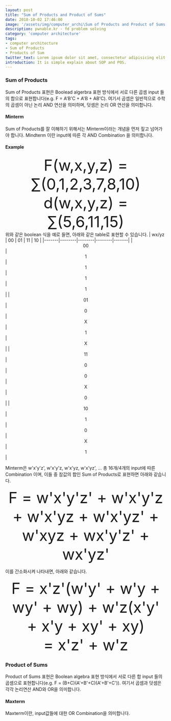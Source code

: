 ```yaml
---
layout: post
title: "Sum of Products and Product of Sums"
date: 2018-10-02 17:46:00
image: '/assets/img/computer_archi\Sum of Products and Product of Sums.PNG'
description: pwnable.kr - fd problem solving
category: 'computer architecture'
tags:
- computer architecture
- Sum of Products
- Products of Sum
twitter_text: Lorem ipsum dolor sit amet, consectetur adipisicing elit.
introduction: It is simple explain about SOP and POS.
---
```


### Sum of Products
 Sum of Products 표현은 Boolead algerbra 표현 방식에서 서로 다른 곱셈 input 들의 합으로 표현합니다(e.g. F = A'B'C + A'B + AB'C). 여기서 곱셉은 일반적으로 수학의 곱셈이 아닌 논리 AND 연산을 의미하며, 덧셈은 논리 OR 연산을 의미합니다.

 #### Minterm

 Sum of Products를 잘 이해하기 위해서는 Minterm이라는 개념을 먼저 짚고 넘어가야 합니다. Mindterm 이란 input에 따른 각 AND Combination 을 의미합니다.

#### Example
<center><font size="10em"> F(w,x,y,z) = ∑(0,1,2,3,7,8,10) </font></center>
<center><font size="10em"> d(w,x,y,z) = ∑(5,6,11,15) </font></center>
위와 같은 boolean 식을 예로 들면, 아래와 같은 table로 표현할 수 있습니다. 
| wx/yz | 00 | 01 | 11 | 10 |
|-------|--------|--------|--------|-------|
|<center> 00 </center> |<center> 1 </center>|<center> 1 </center>|<center> 1 </center>|<center> 1 </center>|
|<center> 01 </center> |<center> 0 </center>|<center> X </center>|<center> 1 </center>|<center> X </center>|
|<center> 11 </center> |<center> 0 </center>|<center> 0 </center>|<center> X </center>|<center> 0 </center>|
|<center> 10 </center> |<center> 1 </center>|<center> 0 </center>|<center> X </center>|<center> 1 </center>|

 Minterm은 w'x'y'z', w'x'y'z, w'x'yz, w'x'yz', ... 총 16개/4개의 input에 따른 Combination 이며, 이들 중 참값의 합인 Sum of Products로 표현하면 아래와 같습니다.

<center><font size="10em"> F =  w'x'y'z' + w'x'y'z + w'x'yz + w'x'yz' + w'xyz + wx'y'z' + wx'yz' </font></center>

이를 간소화시켜 나타내면, 아래와 같습니다.

<center><font size="10em"> F =  x'z'(w'y' + w'y + wy' + wy) + w'z(x'y' + x'y + xy' + xy) </br>
 = x'z' + w'z</br></font></center>

 ### Product of Sums
  Product of Sums 표현은 Boolean algebra 표현 방식에서 서로 다른 합 input 들의 곱셈으로 표현합니다(e.g. F = (B+C)(A'+B'+C)(A'+B'+C')). 여기서 곱셈과 덧셈은 각각 논리연산 AND와 OR을 의미합니다.

  #### Maxterm
 Maxterm이란, input값들에 대한 OR Combination을 의미합니다.
